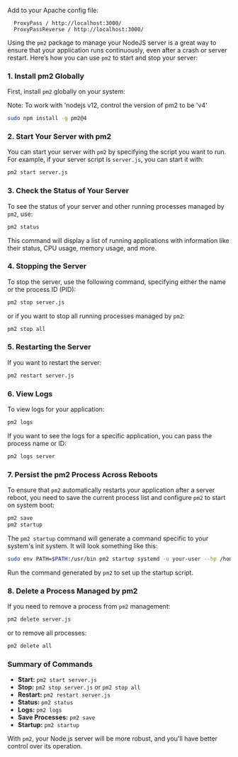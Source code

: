 

Add to your Apache config file:

```
  ProxyPass / http://localhost:3000/
  ProxyPassReverse / http://localhost:3000/
```	


Using the `pm2` package to manage your NodeJS server is a great way to ensure that your application runs continuously, even after a crash or server restart. Here’s how you can use `pm2` to start and stop your server:

### 1. **Install pm2 Globally**
First, install `pm2` globally on your system:

Note: To work with 'nodejs v12, control the version of pm2 to be 'v4'

```bash
sudo npm install -g pm2@4
```

### 2. **Start Your Server with pm2**
You can start your server with `pm2` by specifying the script you want to run. For example, if your server script is `server.js`, you can start it with:

```bash
pm2 start server.js
```

### 3. **Check the Status of Your Server**
To see the status of your server and other running processes managed by `pm2`, use:

```bash
pm2 status
```

This command will display a list of running applications with information like their status, CPU usage, memory usage, and more.

### 4. **Stopping the Server**
To stop the server, use the following command, specifying either the name or the process ID (PID):

```bash
pm2 stop server.js
```

or if you want to stop all running processes managed by `pm2`:

```bash
pm2 stop all
```

### 5. **Restarting the Server**
If you want to restart the server:

```bash
pm2 restart server.js
```

### 6. **View Logs**
To view logs for your application:

```bash
pm2 logs
```

If you want to see the logs for a specific application, you can pass the process name or ID:

```bash
pm2 logs server
```

### 7. **Persist the pm2 Process Across Reboots**
To ensure that `pm2` automatically restarts your application after a server reboot, you need to save the current process list and configure `pm2` to start on system boot:

```bash
pm2 save
pm2 startup
```

The `pm2 startup` command will generate a command specific to your system's init system. It will look something like this:

```bash
sudo env PATH=$PATH:/usr/bin pm2 startup systemd -u your-user --hp /home/your-user
```

Run the command generated by `pm2` to set up the startup script.

### 8. **Delete a Process Managed by pm2**
If you need to remove a process from `pm2` management:

```bash
pm2 delete server.js
```

or to remove all processes:

```bash
pm2 delete all
```

### Summary of Commands
- **Start:** `pm2 start server.js`
- **Stop:** `pm2 stop server.js` or `pm2 stop all`
- **Restart:** `pm2 restart server.js`
- **Status:** `pm2 status`
- **Logs:** `pm2 logs`
- **Save Processes:** `pm2 save`
- **Startup:** `pm2 startup`

With `pm2`, your Node.js server will be more robust, and you'll have better control over its operation.
